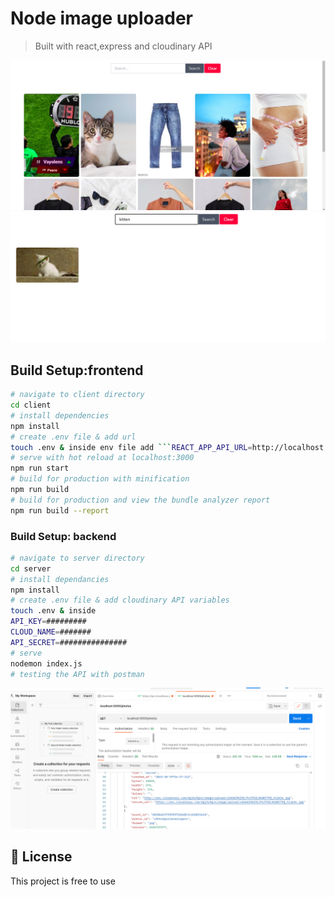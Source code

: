 # Node image uploader

> 
> Built with react,express and cloudinary API

![SnapShot](./pic.png)
![SnapShot](./pic1.png)
## Build Setup:frontend

``` bash
# navigate to client directory
cd client
# install dependencies
npm install
# create .env file & add url
touch .env & inside env file add ```REACT_APP_API_URL=http://localhost:5000```
# serve with hot reload at localhost:3000
npm run start
# build for production with minification
npm run build
# build for production and view the bundle analyzer report
npm run build --report
```
### Build Setup: backend

```bash
# navigate to server directory
cd server
# install dependancies
npm install
# create .env file & add cloudinary API variables
touch .env & inside 
API_KEY=#########
CLOUD_NAME=#######
API_SECRET=###############
# serve
nodemon index.js
# testing the API with postman
```
![Postman](./postman.png)
## 📝 License

This project is free to use
